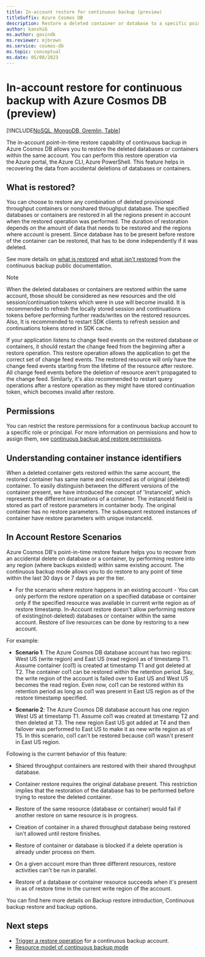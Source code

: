 ```yaml
---
title: In-account restore for continuous backup (preview)
titleSuffix: Azure Cosmos DB
description: Restore a deleted container or database to a specific point in time and the same Azure Cosmos DB account.
author: kanshiG
ms.author: govindk
ms.reviewer: mjbrown
ms.service: cosmos-db
ms.topic: conceptual
ms.date: 05/08/2023
---
```


# In-account restore for continuous backup with Azure Cosmos DB (preview)

[!INCLUDE[NoSQL, MongoDB, Gremlin, Table](includes/appliesto-nosql-mongodb-gremlin-table.md)]

The in-account point-in-time restore capability of continuous backup in Azure Cosmos DB allows you to restore the deleted databases or containers within the same account. You can perform this restore operation via the Azure portal, the Azure CLI, Azure PowerShell. This feature helps in recovering the data from accidental deletions of databases or containers.

## What is restored?

You can choose to restore any combination of deleted provisioned throughput containers or nonshared throughput database. The specified databases or containers are restored in all the regions present in account when the restored operation was performed. The duration of restoration depends on the amount of data that needs to be restored and the regions where account is present. Since database has to be present before restore of the container can be restored, that has to be done independently if it was deleted.

See more details on [what is restored](https://learn.microsoft.com/azure/cosmos-db/continuous-backup-restore-introduction#what-is-restored) and [what isn't restored](https://learn.microsoft.com/azure/cosmos-db/continuous-backup-restore-introduction#what-isnt-restored) from the continuous backup public documentation.

> [!NOTE]
> When the deleted databases or containers are restored within the same account, those should be considered as new resources and the old session/continuation tokens which were in use will become invalid. It is recommended to refresh the locally stored session and continuations tokens before performing further reads/writes on the restored resources. Also, It is recommended to restart SDK clients to refresh session and continuations tokens stored in SDK cache.

If your application listens to change feed events on the restored database or containers, it should restart the change feed from the beginning after a restore operation. This restore operation allows the application to get the correct set of change feed events. The restored resource will only have the change feed events starting from the lifetime of the resource after restore. All change feed events before the deletion of resource aren't propagated to the change feed. Similarly, it's also recommended to restart query operations after a restore operation as they might have stored continuation token, which becomes invalid after restore.

## Permissions

You can restrict the restore permissions for a continuous backup account to a specific role or principal. For more information on permissions and how to assign them, see [continuous backup and restore permissions](continuous-backup-restore-permissions.md).

## Understanding container instance identifiers

When a deleted container gets restored within the same account, the restored container has same name and resourced as of original (deleted) container. To easily distinguish between the different versions of the container present, we have introduced the concept of 'InstanceId', which represents the different incarnations of a container. The instanceId field is stored as part of restore parameters in container body. The original container has no restore parameters. The subsequent restored instances of container have restore parameters with unique instanceId.

## In Account Restore Scenarios

Azure Cosmos DB's point-in-time restore feature helps you to recover from an accidental delete on database or a container, by performing restore into any region (where backups existed) within same existing account. The continuous backup mode allows you to do restore to any point of time within the last 30 days or 7 days as per the tier.

- For the scenario where restore happens in an existing account - You can only perform the restore operation on a specified database or container only if the specified resource was available in current write region as of restore timestamp.  In-Account restore doesn't allow performing restore of existing(not-deleted) databases or container within the same account. Restore of live resources can be done by restoring to a new account.
  
For example:

- **Scenario 1**: The Azure Cosmos DB database account has two regions: West US (write region) and East US (read region) as of timestamp T1. Assume container (col1) is created at timestamp T1 and got deleted at T2. The container col1 can be restored within the retention period. Say, the write region of the account is failed over to East US and West US becomes the read region. Even now, col1 can be restored within its retention period as long as col1 was present in East US region as of the restore timestamp specified.

- **Scenario 2**: The Azure Cosmos DB database account has one region West US at timestamp T1. Assume col1 was created at timestamp T2 and then deleted at T3. The new region East US got added at T4 and then failover was performed to East US to make it as new write region as of T5. In this scenario, col1 can't be restored because col1 wasn't present in East US region.

Following is the current behavior of this feature:

- Shared throughput containers are restored with their shared throughput database.

- Container restore requires the original database present. This restriction implies that the restoration of the database has to be performed before trying to restore the deleted container.  

- Restore of the same resource (database or container) would fail if another restore on same resource is in progress.

- Creation of container in a shared throughput database being restored isn't allowed until restore finishes.

- Restore of container or database is blocked if a delete operation is already under process on them.

- On a given account more than three different resources, restore activities can't be run in parallel.  

- Restore of a database or container resource succeeds when it's present in as of restore time in the current write region of the account.  

You can find here more details on Backup restore introduction, Continuous backup restore and backup options.

## Next steps

- [Trigger a restore operation](how-to-restore-in-account-continuous-backup.md) for a continuous backup account.
- [Resource model of continuous backup mode](restore-in-account-continuous-backup-resource-model.md)
